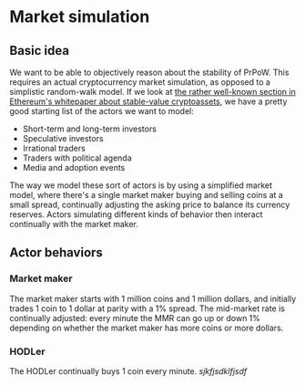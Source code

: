 # Market simulation

## Basic idea

We want to be able to objectively reason about the stability of PrPoW. This requires an actual cryptocurrency market simulation, as opposed to a simplistic random-walk model. If we look at [the rather well-known section in Ethereum's whitepaper about stable-value cryptoassets](https://github.com/ethereum/wiki/wiki/Problems#10-stable-value-cryptoassets), we have a pretty good starting list of the actors we want to model:

* Short-term and long-term investors
* Speculative investors
* Irrational traders
* Traders with political agenda
* Media and adoption events

The way we model these sort of actors is by using a simplified market model, where there's a single market maker buying and selling coins at a small spread, continually adjusting the asking price to balance its currency reserves. Actors simulating different kinds of behavior then interact continually with the market maker.

## Actor behaviors

### Market maker

The market maker starts with 1 million coins and 1 million dollars, and initially trades 1 coin to 1 dollar at parity with a 1% spread. The mid-market rate is continually adjusted: every minute the MMR can go up or down 1% depending on whether the market maker has more coins or more dollars.

### HODLer

The HODLer continually buys 1 coin every minute. $sjkfjsdklfjsdf$
